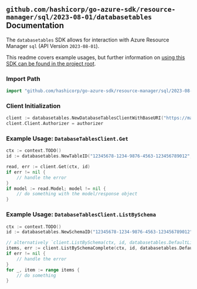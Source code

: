 
## `github.com/hashicorp/go-azure-sdk/resource-manager/sql/2023-08-01/databasetables` Documentation

The `databasetables` SDK allows for interaction with Azure Resource Manager `sql` (API Version `2023-08-01`).

This readme covers example usages, but further information on [using this SDK can be found in the project root](https://github.com/hashicorp/go-azure-sdk/tree/main/docs).

### Import Path

```go
import "github.com/hashicorp/go-azure-sdk/resource-manager/sql/2023-08-01/databasetables"
```


### Client Initialization

```go
client := databasetables.NewDatabaseTablesClientWithBaseURI("https://management.azure.com")
client.Client.Authorizer = authorizer
```


### Example Usage: `DatabaseTablesClient.Get`

```go
ctx := context.TODO()
id := databasetables.NewTableID("12345678-1234-9876-4563-123456789012", "example-resource-group", "serverName", "databaseName", "schemaName", "tableName")

read, err := client.Get(ctx, id)
if err != nil {
	// handle the error
}
if model := read.Model; model != nil {
	// do something with the model/response object
}
```


### Example Usage: `DatabaseTablesClient.ListBySchema`

```go
ctx := context.TODO()
id := databasetables.NewSchemaID("12345678-1234-9876-4563-123456789012", "example-resource-group", "serverName", "databaseName", "schemaName")

// alternatively `client.ListBySchema(ctx, id, databasetables.DefaultListBySchemaOperationOptions())` can be used to do batched pagination
items, err := client.ListBySchemaComplete(ctx, id, databasetables.DefaultListBySchemaOperationOptions())
if err != nil {
	// handle the error
}
for _, item := range items {
	// do something
}
```
